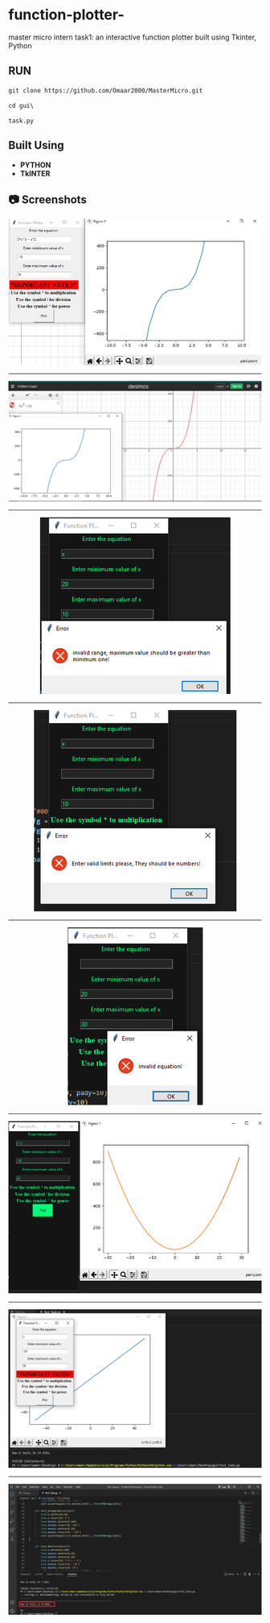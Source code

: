# function-plotter-

master micro intern task1: an interactive function plotter built using Tkinter, Python

##  RUN <a name = "Install"></a>

```
git clone https://github.com/Omaar2000/MasterMicro.git
```
```
cd gui\
```
```
task.py
```

##  Built Using <a name = "tech"></a>

- **PYTHON**
- **TkINTER**




## 📷 Screenshots
 <div name="Screenshots" align="center">                     
 <img title="" src="screenShots/s1.PNG" alt="s1" width=""></a> 
 <hr>                                                        
 <img title="" src="screenShots/s2.PNG" alt="s2" width=""></a>
 <hr>                                                        
 <img title="" src="screenShots/s3.PNG" alt="s3" width=""></a> 
 <hr>                                                        
 <img title="" src="screenShots/s4.PNG" alt="s4" width=""></a> 
 <hr>                                                        
 <img title="" src="screenShots/s5.PNG" alt="s5" width=""></a> 
 <hr>                                                        
 <img title="" src="screenShots/s6.PNG" alt="s6" width=""></a> 
 <hr>                                                        
 <img title="" src="screenShots/test1.PNG" alt="test1" width=""></a> 
 <hr>                                                        
 <img title="" src="screenShots/test2.png" alt="test2" width=""></a> 
 </div>
